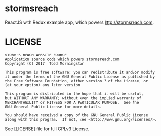 # stormsreach
ReactJS with Redux example app, which powers http://stormsreach.com.


LICENSE
=======

    STORM'S REACH WEBSITE SOURCE
    Application source code which powers stormsreach.com
    Copyright (C) 2017  Todd Morningstar

    This program is free software: you can redistribute it and/or modify
    it under the terms of the GNU General Public License as published by
    the Free Software Foundation, either version 3 of the License, or
    (at your option) any later version.

    This program is distributed in the hope that it will be useful,
    but WITHOUT ANY WARRANTY; without even the implied warranty of
    MERCHANTABILITY or FITNESS FOR A PARTICULAR PURPOSE.  See the
    GNU General Public License for more details.

    You should have received a copy of the GNU General Public License
    along with this program.  If not, see <http://www.gnu.org/licenses/>.

See [LICENSE] file for full GPLv3 License.
